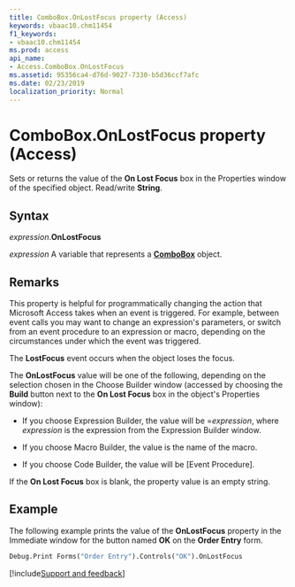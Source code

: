 ```yaml
---
title: ComboBox.OnLostFocus property (Access)
keywords: vbaac10.chm11454
f1_keywords:
- vbaac10.chm11454
ms.prod: access
api_name:
- Access.ComboBox.OnLostFocus
ms.assetid: 95356ca4-d76d-9027-7330-b5d36ccf7afc
ms.date: 02/23/2019
localization_priority: Normal
---
```



# ComboBox.OnLostFocus property (Access)

Sets or returns the value of the **On Lost Focus** box in the Properties window of the specified object. Read/write **String**.


## Syntax

_expression_.**OnLostFocus**

_expression_ A variable that represents a **[ComboBox](Access.ComboBox.md)** object.


## Remarks

This property is helpful for programmatically changing the action that Microsoft Access takes when an event is triggered. For example, between event calls you may want to change an expression's parameters, or switch from an event procedure to an expression or macro, depending on the circumstances under which the event was triggered. 

The **LostFocus** event occurs when the object loses the focus.

The **OnLostFocus** value will be one of the following, depending on the selection chosen in the Choose Builder window (accessed by choosing the **Build** button next to the **On Lost Focus** box in the object's Properties window):

- If you choose Expression Builder, the value will be =_expression_, where _expression_ is the expression from the Expression Builder window.
    
- If you choose Macro Builder, the value is the name of the macro. 
    
- If you choose Code Builder, the value will be [Event Procedure]. 
    
If the **On Lost Focus** box is blank, the property value is an empty string.


## Example

The following example prints the value of the **OnLostFocus** property in the Immediate window for the button named **OK** on the **Order Entry** form.

```vb
Debug.Print Forms("Order Entry").Controls("OK").OnLostFocus
```


[!include[Support and feedback](~/includes/feedback-boilerplate.md)]